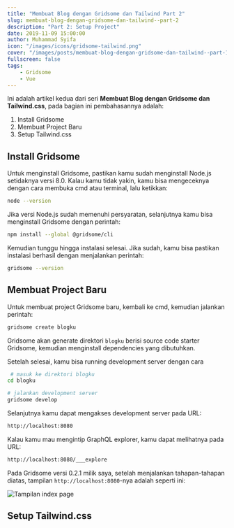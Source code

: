 ```yaml
---
title: "Membuat Blog dengan Gridsome dan Tailwind Part 2"
slug: membuat-blog-dengan-gridsome-dan-tailwind--part-2
description: "Part 2: Setup Project"
date: 2019-11-09 15:00:00
author: Muhammad Syifa
icon: "/images/icons/gridsome-tailwind.png"
cover: "/images/posts/membuat-blog-dengan-gridsome-dan-tailwind--part-1.png"
fullscreen: false
tags:
    - Gridsome
    - Vue
---
```


Ini adalah artikel kedua dari seri **Membuat Blog dengan Gridsome dan Tailwind.css**,
pada bagian ini pembahasannya adalah:

1. Install Gridsome
2. Membuat Project Baru
3. Setup Tailwind.css

## Install Gridsome

Untuk menginstall Gridsome, pastikan kamu sudah menginstall Node.js setidaknya versi 8.0.
Kalau kamu tidak yakin, kamu bisa mengeceknya dengan cara membuka cmd atau terminal, lalu ketikkan:

```bash
node --version
```

Jika versi Node.js sudah memenuhi persyaratan, selanjutnya kamu bisa menginstall Gridsome dengan perintah:

```bash
npm install --global @gridsome/cli
```

Kemudian tunggu hingga instalasi selesai. Jika sudah, kamu bisa pastikan instalasi berhasil dengan menjalankan perintah:

```bash
gridsome --version
```

## Membuat Project Baru

Untuk membuat project Gridsome baru, kembali ke cmd, kemudian jalankan perintah:

```bash
gridsome create blogku 
```

Gridsome akan generate direktori `blogku` berisi source code starter Gridsome, kemudian menginstall dependencies yang dibutuhkan.

Setelah selesai, kamu bisa running development server dengan cara

```bash
 # masuk ke direktori blogku
cd blogku

# jalankan development server
gridsome develop
```

Selanjutnya kamu dapat mengakses development server pada URL:

```bash
http://localhost:8080
```

Kalau kamu mau mengintip GraphQL explorer, kamu dapat melihatnya pada URL:

```bash
http://localhost:8080/___explore
```

Pada Gridsome versi 0.2.1 milik saya, setelah menjalankan tahapan-tahapan diatas,
tampilan `http://localhost:8080`-nya adalah seperti ini:

![Tampilan index page]()

## Setup Tailwind.css
